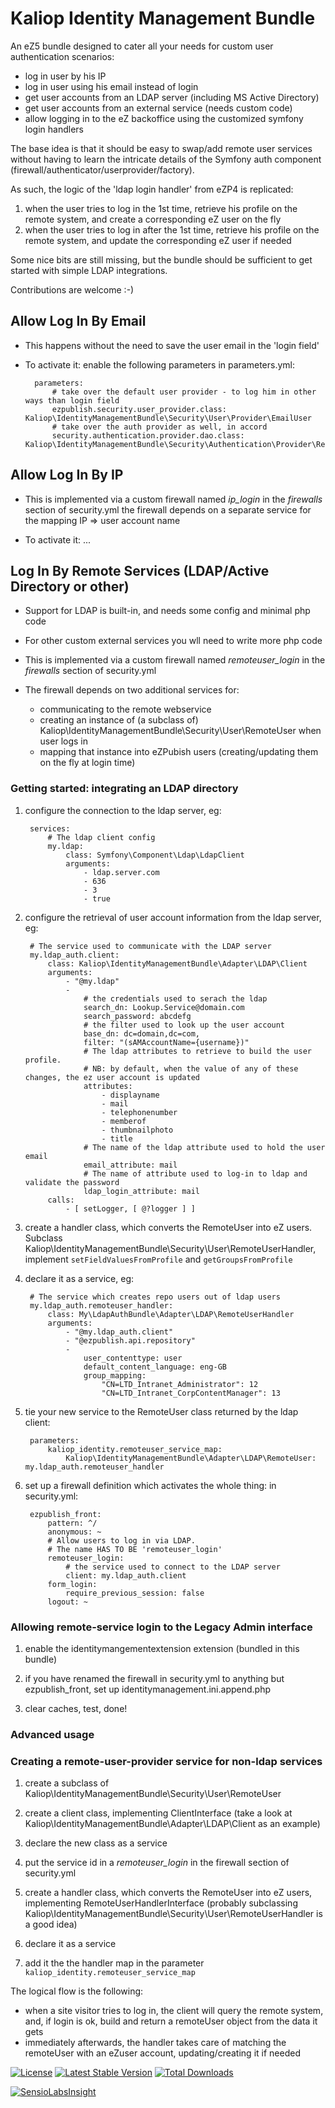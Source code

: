 Kaliop Identity Management Bundle
=================================

An eZ5 bundle designed to cater all your needs for custom user authentication scenarios:
- log in user by his IP
- log in user using his email instead of login
- get user accounts from an LDAP server (including MS Active Directory)
- get user accounts from an external service (needs custom code)
- allow logging in to the eZ backoffice using the customized symfony login handlers

The base idea is that it should be easy to swap/add remote user services without having to learn the intricate details of
the Symfony auth component (firewall/authenticator/userprovider/factory).

As such, the logic of the 'ldap login handler' from eZP4 is replicated:
1. when the user tries to log in the 1st time, retrieve his profile on the remote system, and create a corresponding eZ user on the fly
2. when the user tries to log in after the 1st time, retrieve his profile on the remote system, and update the corresponding eZ user if needed

Some nice bits are still missing, but the bundle should be sufficient to get started with simple LDAP integrations.

Contributions are welcome :-)


## Allow Log In By Email

- This happens without the need to save the user email in the 'login field'

- To activate it: enable the following parameters in parameters.yml:

        parameters:
            # take over the default user provider - to log him in other ways than login field
            ezpublish.security.user_provider.class: Kaliop\IdentityManagementBundle\Security\User\Provider\EmailUser
            # take over the auth provider as well, in accord
            security.authentication.provider.dao.class: Kaliop\IdentityManagementBundle\Security\Authentication\Provider\RepositoryAuthenticationProvider


## Allow Log In By IP

- This is implemented via a custom firewall
    named *ip_login* in the *firewalls* section of security.yml
    the firewall depends on a separate service for the mapping IP => user account name

- To activate it: ...


## Log In By Remote Services (LDAP/Active Directory or other)

- Support for LDAP is built-in, and needs some config and minimal php code

- For other custom external services you wll need to write more php code

- This is implemented via a custom firewall
    named *remoteuser_login* in the *firewalls* section of security.yml

- The firewall depends on two additional services for:
    * communicating to the remote webservice
    * creating an instance of (a subclass of) Kaliop\IdentityManagementBundle\Security\User\RemoteUser when user logs in
    * mapping that instance into eZPubish users (creating/updating them on the fly at login time)

### Getting started: integrating an LDAP directory

1. configure the connection to the ldap server, eg:

        services:
            # The ldap client config
            my.ldap:
                class: Symfony\Component\Ldap\LdapClient
                arguments:
                    - ldap.server.com
                    - 636
                    - 3
                    - true

2. configure the retrieval of user account information from the ldap server, eg:

        # The service used to communicate with the LDAP server
        my.ldap_auth.client:
            class: Kaliop\IdentityManagementBundle\Adapter\LDAP\Client
            arguments:
                - "@my.ldap"
                -
                    # the credentials used to serach the ldap
                    search_dn: Lookup.Service@domain.com
                    search_password: abcdefg
                    # the filter used to look up the user account
                    base_dn: dc=domain,dc=com,
                    filter: "(sAMAccountName={username})"
                    # The ldap attributes to retrieve to build the user profile.
                    # NB: by default, when the value of any of these changes, the ez user account is updated
                    attributes:
                        - displayname
                        - mail
                        - telephonenumber
                        - memberof
                        - thumbnailphoto
                        - title
                    # The name of the ldap attribute used to hold the user email
                    email_attribute: mail
                    # The name of attribute used to log-in to ldap and validate the password
                    ldap_login_attribute: mail
            calls:
                - [ setLogger, [ @?logger ] ]

3. create a handler class, which converts the RemoteUser into eZ users.
    Subclass Kaliop\IdentityManagementBundle\Security\User\RemoteUserHandler, implement `setFieldValuesFromProfile` and
    `getGroupsFromProfile`

4. declare it as a service, eg:

        # The service which creates repo users out of ldap users
        my.ldap_auth.remoteuser_handler:
            class: My\LdapAuthBundle\Adapter\LDAP\RemoteUserHandler
            arguments:
                - "@my.ldap_auth.client"
                - "@ezpublish.api.repository"
                -
                    user_contenttype: user
                    default_content_language: eng-GB
                    group_mapping:
                        "CN=LTD_Intranet_Administrator": 12
                        "CN=LTD_Intranet_CorpContentManager": 13

5. tie your new service to the RemoteUser class returned by the ldap client:

        parameters:
            kaliop_identity.remoteuser_service_map:
                Kaliop\IdentityManagementBundle\Adapter\LDAP\RemoteUser: my.ldap_auth.remoteuser_handler

6. set up a firewall definition which activates the whole thing: in security.yml:

        ezpublish_front:
            pattern: ^/
            anonymous: ~
            # Allow users to log in via LDAP.
            # The name HAS TO BE 'remoteuser_login'
            remoteuser_login:
                # the service used to connect to the LDAP server
                client: my.ldap_auth.client
            form_login:
                require_previous_session: false
            logout: ~


### Allowing remote-service login to the Legacy Admin interface

1. enable the identitymangementextension extension (bundled in this bundle)

2. if you have renamed the firewall in security.yml to anything but ezpublish_front, set up identitymanagement.ini.append.php

3. clear caches, test, done!

### Advanced usage

### Creating a remote-user-provider service for non-ldap services

1. create a subclass of Kaliop\IdentityManagementBundle\Security\User\RemoteUser

2. create a client class, implementing ClientInterface
    (take a look at Kaliop\IdentityManagementBundle\Adapter\LDAP\Client as an example)

3. declare the new class as a service

4. put the service id in a *remoteuser_login* in the firewall section of security.yml

5. create a handler class, which converts the RemoteUser into eZ users, implementing RemoteUserHandlerInterface
    (probably subclassing Kaliop\IdentityManagementBundle\Security\User\RemoteUserHandler is a good idea)

6. declare it as a service

7. add it the the handler map in the parameter `kaliop_identity.remoteuser_service_map`

The logical flow is the following:
- when a site visitor tries to log in, the client will query the remote system, and, if login is ok, build and return a
  remoteUser object from the data it gets
- immediately afterwards, the handler takes care of matching the remoteUser with an eZuser account, updating/creating it
  if needed


[![License](https://poser.pugx.org/kaliop/identitymanagementbundle/license)](https://packagist.org/packages/kaliop/identitymanagementbundle)
[![Latest Stable Version](https://poser.pugx.org/kaliop/identitymanagementbundle/v/stable)](https://packagist.org/packages/kaliop/identitymanagementbundle)
[![Total Downloads](https://poser.pugx.org/kaliop/identitymanagementbundle/downloads)](https://packagist.org/packages/kaliop/identitymanagementbundle) 

[![SensioLabsInsight](https://insight.sensiolabs.com/projects/deb0788e-d3f5-47f2-a86f-21a99011f803/mini.png)](https://insight.sensiolabs.com/projects/deb0788e-d3f5-47f2-a86f-21a99011f803)
